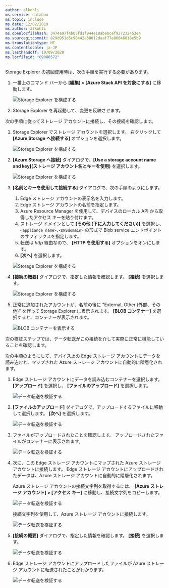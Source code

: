 ```yaml
---
author: alkohli
ms.service: databox
ms.topic: include
ms.date: 12/02/2019
ms.author: alkohli
ms.openlocfilehash: 3474a97f4b05fd1f944e18abebcef927232453e4
ms.sourcegitcommit: 829d951d5c90442a38012daaf77e86046018e5b9
ms.translationtype: HT
ms.contentlocale: ja-JP
ms.lasthandoff: 10/09/2020
ms.locfileid: "89080572"
---
```

Storage Explorer の初回使用時は、次の手順を実行する必要があります。

1. 一番上のコマンド バーから **[編集] > [Azure Stack API を対象にする]** に移動します。

    ![Storage Explorer を構成する](media/azure-stack-edge-gateway-verify-connection-storage-explorer/connect-with-storage-explorer-1.png)

2. Storage Explorer を再起動して、変更を反映させます。


次の手順に従ってストレージ アカウントに接続し、その接続を確認します。

1. Storage Explorer でストレージ アカウントを選択します。 右クリックして **[Azure Storage へ接続する]** オプションを選択します。 

    ![Storage Explorer を構成する](media/azure-stack-edge-gateway-verify-connection-storage-explorer/connect-with-storage-explorer-2.png)

2. **[Azure Storage へ接続]** ダイアログで、**[Use a storage account name and key]\(ストレージ アカウント名とキーを使用\)** を選択します。

    ![Storage Explorer を構成する](media/azure-stack-edge-gateway-verify-connection-storage-explorer/connect-with-storage-explorer-3.png)

2. **[名前とキーを使用して接続する]** ダイアログで、次の手順のようにします。

    1. Edge ストレージ アカウントの表示名を入力します。 
    2. Edge ストレージ アカウントの名前を指定します。
    3. Azure Resource Manager を使用して、デバイスのローカル API から取得したアクセス キーを貼り付けます。
    4. ストレージ ドメインとして **[その他 (下に入力してください)]** を選択し、`<appliance name>.<DNSdomain>` の形式で Blob service エンドポイントのサフィックスを指定します。 
    5. 転送は *http* 経由なので、 **[HTTP を使用する]** オプションをオンにします。 
    6. **[次へ]** を選択します。

    ![Storage Explorer を構成する](media/azure-stack-edge-gateway-verify-connection-storage-explorer/connect-with-storage-explorer-4.png)    

3. **[接続の概要]** ダイアログで、指定した情報を確認します。 **[接続]** を選択します。

    ![Storage Explorer を構成する](media/azure-stack-edge-gateway-verify-connection-storage-explorer/connect-with-storage-explorer-5.png)

4. 正常に追加されたアカウントが、名前の後に "External, Other (外部、その他)" を伴って Storage Explorer に表示されます。 **[BLOB コンテナー]** を選択すると、コンテナーが表示されます。

    ![BLOB コンテナーを表示する](media/azure-stack-edge-gateway-verify-connection-storage-explorer/connect-with-storage-explorer-6.png)

次の検証ステップでは、データ転送がこの接続を介して実際に正常に機能していることを確認します。

次の手順のようにして、デバイス上の Edge ストレージ アカウントにデータを読み込むと、マップされた Azure ストレージ アカウントに自動的に階層化されます。

1. Edge ストレージ アカウントにデータを読み込むコンテナーを選択します。 **[アップロード]** を選択し、 **[ファイルのアップロード]** を選択します。

    ![データ転送を検証する](media/azure-stack-edge-gateway-verify-connection-storage-explorer/verify-data-transfer-1.png)

2. **[ファイルのアップロード]** ダイアログで、アップロードするファイルに移動して選択します。 **[次へ]** を選択します。

    ![データ転送を検証する](media/azure-stack-edge-gateway-verify-connection-storage-explorer/verify-data-transfer-2.png)

3. ファイルがアップロードされたことを確認します。 アップロードされたファイルがコンテナーに表示されます。

    ![データ転送を検証する](media/azure-stack-edge-gateway-verify-connection-storage-explorer/verify-data-transfer-3.png)

4. 次に、この Edge ストレージ アカウントにマップされた Azure ストレージ アカウントに接続します。 Edge ストレージ アカウントにアップロードされたデータは、Azure ストレージ アカウントに自動的に階層化されます。 
    
    Azure ストレージ アカウントの接続文字列を取得するには、 **[Azure ストレージ アカウント] > [アクセス キー]** に移動し、接続文字列をコピーします。

    ![データ転送を検証する](media/azure-stack-edge-gateway-verify-connection-storage-explorer/verify-data-transfer-5.png)

    接続文字列を使用して、Azure ストレージ アカウントに接続します。  

    ![データ転送を検証する](media/azure-stack-edge-gateway-verify-connection-storage-explorer/verify-data-transfer-4.png)


5. **[接続の概要]** ダイアログで、指定した情報を確認します。 **[接続]** を選択します。

    ![データ転送を検証する](media/azure-stack-edge-gateway-verify-connection-storage-explorer/verify-data-transfer-6.png)

6. Edge ストレージ アカウントにアップロードしたファイルが Azure ストレージ アカウントに転送されたことがわかります。

    ![データ転送を検証する](media/azure-stack-edge-gateway-verify-connection-storage-explorer/verify-data-transfer-7.png)